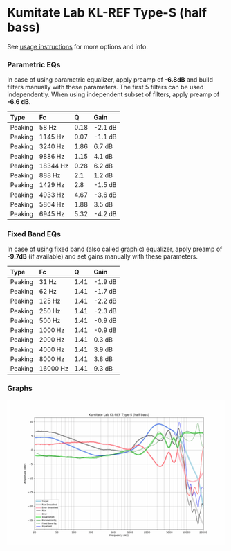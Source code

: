 # Kumitate Lab KL-REF Type-S (half bass)
See [usage instructions](https://github.com/jaakkopasanen/AutoEq#usage) for more options and info.

### Parametric EQs
In case of using parametric equalizer, apply preamp of **-6.8dB** and build filters manually
with these parameters. The first 5 filters can be used independently.
When using independent subset of filters, apply preamp of **-6.6 dB**.

| Type    | Fc       |    Q | Gain    |
|:--------|:---------|:-----|:--------|
| Peaking | 58 Hz    | 0.18 | -2.1 dB |
| Peaking | 1145 Hz  | 0.07 | -1.1 dB |
| Peaking | 3240 Hz  | 1.86 | 6.7 dB  |
| Peaking | 9886 Hz  | 1.15 | 4.1 dB  |
| Peaking | 18344 Hz | 0.28 | 6.2 dB  |
| Peaking | 888 Hz   | 2.1  | 1.2 dB  |
| Peaking | 1429 Hz  | 2.8  | -1.5 dB |
| Peaking | 4933 Hz  | 4.67 | -3.6 dB |
| Peaking | 5864 Hz  | 1.88 | 3.5 dB  |
| Peaking | 6945 Hz  | 5.32 | -4.2 dB |

### Fixed Band EQs
In case of using fixed band (also called graphic) equalizer, apply preamp of **-9.7dB**
(if available) and set gains manually with these parameters.

| Type    | Fc       |    Q | Gain    |
|:--------|:---------|:-----|:--------|
| Peaking | 31 Hz    | 1.41 | -1.9 dB |
| Peaking | 62 Hz    | 1.41 | -1.7 dB |
| Peaking | 125 Hz   | 1.41 | -2.2 dB |
| Peaking | 250 Hz   | 1.41 | -2.3 dB |
| Peaking | 500 Hz   | 1.41 | -0.9 dB |
| Peaking | 1000 Hz  | 1.41 | -0.9 dB |
| Peaking | 2000 Hz  | 1.41 | 0.3 dB  |
| Peaking | 4000 Hz  | 1.41 | 3.9 dB  |
| Peaking | 8000 Hz  | 1.41 | 3.8 dB  |
| Peaking | 16000 Hz | 1.41 | 9.3 dB  |

### Graphs
![](./Kumitate%20Lab%20KL-REF%20Type-S%20(half%20bass).png)